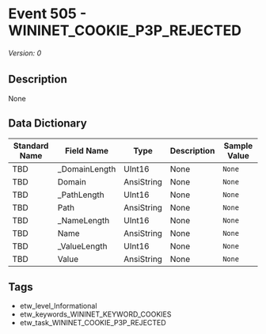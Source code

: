 # Event 505 - WININET_COOKIE_P3P_REJECTED
###### Version: 0

## Description
None

## Data Dictionary
|Standard Name|Field Name|Type|Description|Sample Value|
|---|---|---|---|---|
|TBD|_DomainLength|UInt16|None|`None`|
|TBD|Domain|AnsiString|None|`None`|
|TBD|_PathLength|UInt16|None|`None`|
|TBD|Path|AnsiString|None|`None`|
|TBD|_NameLength|UInt16|None|`None`|
|TBD|Name|AnsiString|None|`None`|
|TBD|_ValueLength|UInt16|None|`None`|
|TBD|Value|AnsiString|None|`None`|

## Tags
* etw_level_Informational
* etw_keywords_WININET_KEYWORD_COOKIES
* etw_task_WININET_COOKIE_P3P_REJECTED